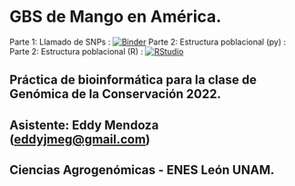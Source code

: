 # GBS de Mango en América.
Parte 1: Llamado de SNPs : [![Binder](https://mybinder.org/badge_logo.svg)](https://mybinder.org/v2/gh/somnya/mango_popgen.git/main?labpath=snp_calling.ipynb)
Parte 2: Estructura poblacional (py) : 
Parte 2: Estructura poblacional (R) : [![RStudio](https://www.rstudio.com/assets/img/logo.svg)](https://rstudio.cloud/project/3775450)
## Práctica de bioinformática para la clase de Genómica de la Conservación 2022.
## Asistente: Eddy Mendoza (eddyjmeg@gmail.com)
## Ciencias Agrogenómicas - ENES León UNAM.
